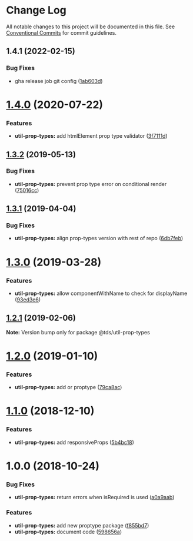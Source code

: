 # Change Log

All notable changes to this project will be documented in this file.
See [Conventional Commits](https://conventionalcommits.org) for commit guidelines.

## 1.4.1 (2022-02-15)


### Bug Fixes

* gha release job git config ([1ab603d](https://github.com/telusdigital/tds/commit/1ab603d68c36219b0711fc353bc2515b64712ca9))





# [1.4.0](https://github.com/telusdigital/tds/compare/@tds/util-prop-types@1.3.2...@tds/util-prop-types@1.4.0) (2020-07-22)


### Features

* **util-prop-types:** add htmlElement prop type validator ([3f7111d](https://github.com/telusdigital/tds/commit/3f7111d9c3120bbf5f7ea80e4b26e7250a9c8e90))





## [1.3.2](https://github.com/telusdigital/tds/compare/@tds/util-prop-types@1.3.1...@tds/util-prop-types@1.3.2) (2019-05-13)


### Bug Fixes

* **util-prop-types:** prevent prop type error on conditional render ([75016cc](https://github.com/telusdigital/tds/commit/75016cc))





## [1.3.1](https://github.com/telusdigital/tds/compare/@tds/util-prop-types@1.3.0...@tds/util-prop-types@1.3.1) (2019-04-04)


### Bug Fixes

* **util-prop-types:** align prop-types version with rest of repo ([6db7feb](https://github.com/telusdigital/tds/commit/6db7feb))





# [1.3.0](https://github.com/telusdigital/tds/compare/@tds/util-prop-types@1.2.1...@tds/util-prop-types@1.3.0) (2019-03-28)


### Features

* **util-prop-types:** allow componentWithName to check for displayName ([93ed3e6](https://github.com/telusdigital/tds/commit/93ed3e6))





## [1.2.1](https://github.com/telusdigital/tds/compare/@tds/util-prop-types@1.2.0...@tds/util-prop-types@1.2.1) (2019-02-06)

**Note:** Version bump only for package @tds/util-prop-types





# [1.2.0](https://github.com/telusdigital/tds/compare/@tds/util-prop-types@1.1.0...@tds/util-prop-types@1.2.0) (2019-01-10)

### Features

- **util-prop-types:** add or proptype ([79ca8ac](https://github.com/telusdigital/tds/commit/79ca8ac))

<a name="1.1.0"></a>

# [1.1.0](https://github.com/telusdigital/tds/compare/@tds/util-prop-types@1.0.0...@tds/util-prop-types@1.1.0) (2018-12-10)

### Features

- **util-prop-types:** add responsiveProps ([5b4bc18](https://github.com/telusdigital/tds/commit/5b4bc18))

<a name="1.0.0"></a>

# 1.0.0 (2018-10-24)

### Bug Fixes

- **util-prop-types:** return errors when isRequired is used ([a0a9aab](https://github.com/telusdigital/tds/commit/a0a9aab))

### Features

- **util-prop-types:** add new proptype package ([f855bd7](https://github.com/telusdigital/tds/commit/f855bd7))
- **util-prop-types:** document code ([598656a](https://github.com/telusdigital/tds/commit/598656a))
